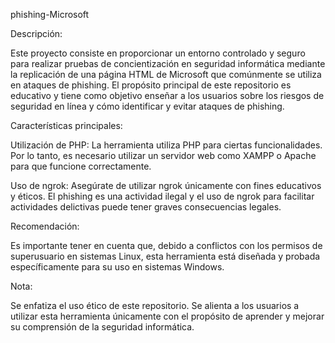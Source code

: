 phishing-Microsoft

Descripción:

Este proyecto consiste en proporcionar un entorno controlado y seguro para realizar pruebas de concientización en seguridad informática mediante la replicación de una página HTML de Microsoft que comúnmente se utiliza en ataques de phishing. El propósito principal de este repositorio es educativo y tiene como objetivo enseñar a los usuarios sobre los riesgos de seguridad en línea y cómo identificar y evitar ataques de phishing.

Características principales:

Utilización de PHP: La herramienta utiliza PHP para ciertas funcionalidades. Por lo tanto, es necesario utilizar un servidor web como XAMPP o Apache para que funcione correctamente.

Uso de ngrok: Asegúrate de utilizar ngrok únicamente con fines educativos y éticos. El phishing es una actividad ilegal y el uso de ngrok para facilitar actividades delictivas puede tener graves consecuencias legales.

Recomendación:

Es importante tener en cuenta que, debido a conflictos con los permisos de superusuario en sistemas Linux, esta herramienta está diseñada y probada específicamente para su uso en sistemas Windows. 

Nota: 

Se enfatiza el uso ético de este repositorio. Se alienta a los usuarios a utilizar esta herramienta únicamente con el propósito de aprender y mejorar su comprensión de la seguridad informática.

